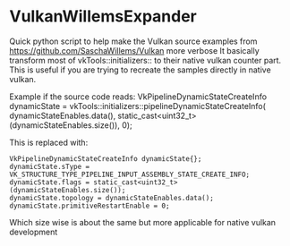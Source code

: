 # VulkanWillemsExpander
Quick python script to help make the Vulkan source examples from https://github.com/SaschaWillems/Vulkan more verbose
It basically transform most of vkTools::initializers:: to their native vulkan counter part. 
This is useful if you are trying to recreate the samples directly in native vulkan.

Example if the source code reads:
	VkPipelineDynamicStateCreateInfo dynamicState =
		vkTools::initializers::pipelineDynamicStateCreateInfo(
			dynamicStateEnables.data(),
			static_cast<uint32_t>(dynamicStateEnables.size()),
			0);

This is replaced with:

	VkPipelineDynamicStateCreateInfo dynamicState{};
	dynamicState.sType = VK_STRUCTURE_TYPE_PIPELINE_INPUT_ASSEMBLY_STATE_CREATE_INFO;
	dynamicState.flags = static_cast<uint32_t>(dynamicStateEnables.size());
	dynamicState.topology = dynamicStateEnables.data();
	dynamicState.primitiveRestartEnable = 0;

Which size wise is about the same but more applicable for native vulkan development
